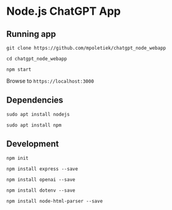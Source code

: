 # Node.js ChatGPT App

## Running app
`git clone https://github.com/mpoletiek/chatgpt_node_webapp`

`cd chatgpt_node_webapp`

`npm start`

Browse to `https://localhost:3000`


## Dependencies
`sudo apt install nodejs`

`sudo apt install npm`

## Development
`npm init`

`npm install express --save`

`npm install openai --save`

`npm install dotenv --save`

`npm install node-html-parser --save`

